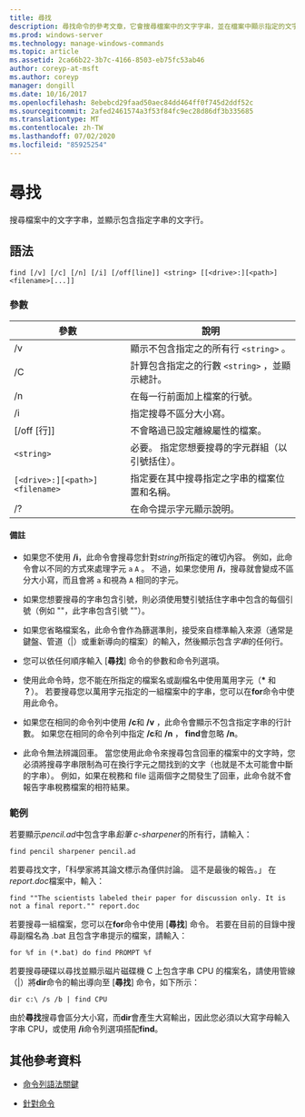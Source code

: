 ```yaml
---
title: 尋找
description: 尋找命令的參考文章，它會搜尋檔案中的文字字串，並在檔案中顯示指定的文字字串。
ms.prod: windows-server
ms.technology: manage-windows-commands
ms.topic: article
ms.assetid: 2ca66b22-3b7c-4166-8503-eb75fc53ab46
author: coreyp-at-msft
ms.author: coreyp
manager: dongill
ms.date: 10/16/2017
ms.openlocfilehash: 8ebebcd29faad50aec84dd464ff0f745d2ddf52c
ms.sourcegitcommit: 2afed2461574a3f53f84fc9ec28d86df3b335685
ms.translationtype: MT
ms.contentlocale: zh-TW
ms.lasthandoff: 07/02/2020
ms.locfileid: "85925254"
---
```

# <a name="find"></a>尋找

搜尋檔案中的文字字串，並顯示包含指定字串的文字行。

## <a name="syntax"></a>語法

```
find [/v] [/c] [/n] [/i] [/off[line]] <string> [[<drive>:][<path>]<filename>[...]]
```

### <a name="parameters"></a>參數

| 參數 | 說明 |
| --------- | ----------- |
| /v | 顯示不包含指定之的所有行 `<string>` 。 |
| /C | 計算包含指定之的行數 `<string>` ，並顯示總計。 |
| /n | 在每一行前面加上檔案的行號。 |
| /i | 指定搜尋不區分大小寫。 |
| [/off [行]] | 不會略過已設定離線屬性的檔案。 |
| `<string>` | 必要。 指定您想要搜尋的字元群組（以引號括住）。 |
| `[<drive>:][<path>]<filename>` | 指定要在其中搜尋指定之字串的檔案位置和名稱。 |
| /? | 在命令提示字元顯示說明。 |

#### <a name="remarks"></a>備註

- 如果您不使用 **/i**，此命令會搜尋您針對*string*所指定的確切內容。 例如，此命令會以不同的方式來處理字元 `a` `A` 。 不過，如果您使用 **/i**，搜尋就會變成不區分大小寫，而且會將 `a` 和視為 `A` 相同的字元。

- 如果您想要搜尋的字串包含引號，則必須使用雙引號括住字串中包含的每個引號（例如 ""，此字串包含引號 ""）。

- 如果您省略檔案名，此命令會作為篩選準則，接受來自標準輸入來源（通常是鍵盤、管道（|）或重新導向的檔案）的輸入，然後顯示包含*字串*的任何行。

- 您可以依任何順序輸入 [**尋找**] 命令的參數和命令列選項。

- 使用此命令時，您不能在所指定的檔案名或副檔名中使用萬用字元（**&#42;** 和 **？**）。 若要搜尋您以萬用字元指定的一組檔案中的字串，您可以在**for**命令中使用此命令。

- 如果您在相同的命令列中使用 **/c**和 **/v** ，此命令會顯示不包含指定字串的行計數。 如果您在相同的命令列中指定 **/c**和 **/n** ， **find**會忽略 **/n**。

- 此命令無法辨識回車。 當您使用此命令來搜尋包含回車的檔案中的文字時，您必須將搜尋字串限制為可在換行字元之間找到的文字（也就是不太可能會中斷的字串）。 例如，如果在稅務和 file 這兩個字之間發生了回車，此命令就不會報告字串稅務檔案的相符結果。

### <a name="examples"></a>範例

若要顯示*pencil.ad*中包含字串*鉛筆 c-sharpener*的所有行，請輸入：

```
find pencil sharpener pencil.ad
```

若要尋找文字，「科學家將其論文標示為僅供討論。 這不是最後的報告。」 在*report.doc*檔案中，輸入：

```
find ""The scientists labeled their paper for discussion only. It is not a final report."" report.doc
```

若要搜尋一組檔案，您可以在**for**命令中使用 [**尋找**] 命令。 若要在目前的目錄中搜尋副檔名為 .bat 且包含字串提示的檔案，請輸入：

```
for %f in (*.bat) do find PROMPT %f
```

若要搜尋硬碟以尋找並顯示磁片磁碟機 C 上包含字串 CPU 的檔案名，請使用管線（|）將**dir**命令的輸出導向至 [**尋找**] 命令，如下所示：

```
dir c:\ /s /b | find CPU
```

由於**尋找**搜尋會區分大小寫，而**dir**會產生大寫輸出，因此您必須以大寫字母輸入字串 CPU，或使用 **/i**命令列選項搭配**find**。

## <a name="additional-references"></a>其他參考資料

- [命令列語法關鍵](command-line-syntax-key.md)

- [針對命令](for.md)
